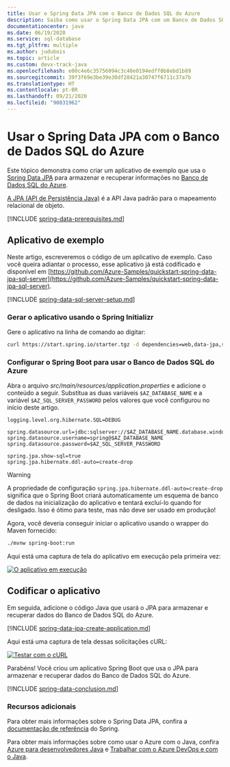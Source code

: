 ```yaml
---
title: Usar o Spring Data JPA com o Banco de Dados SQL do Azure
description: Saiba como usar o Spring Data JPA com um Banco de Dados SQL do Azure.
documentationcenter: java
ms.date: 06/19/2020
ms.service: sql-database
ms.tgt_pltfrm: multiple
ms.author: judubois
ms.topic: article
ms.custom: devx-track-java
ms.openlocfilehash: e00c4e6c35756094c3c40e0194edff0b8ebd1b89
ms.sourcegitcommit: 39f3f69e3be39e30df28421a30747f6711c37a7b
ms.translationtype: HT
ms.contentlocale: pt-BR
ms.lasthandoff: 09/21/2020
ms.locfileid: "90831962"
---
```

# <a name="use-spring-data-jpa-with-azure-sql-database"></a>Usar o Spring Data JPA com o Banco de Dados SQL do Azure

Este tópico demonstra como criar um aplicativo de exemplo que usa o [Spring Data JPA](https://spring.io/projects/spring-data-jpa) para armazenar e recuperar informações no [Banco de Dados SQL do Azure](/azure/sql-database/).

[A JPA (API de Persistência Java)](https://en.wikipedia.org/wiki/Java_Persistence_API) é a API Java padrão para o mapeamento relacional de objeto.

[!INCLUDE [spring-data-prerequisites.md](includes/spring-data-prerequisites.md)]

## <a name="sample-application"></a>Aplicativo de exemplo

Neste artigo, escreveremos o código de um aplicativo de exemplo. Caso você queira adiantar o processo, esse aplicativo já está codificado e disponível em [https://github.com/Azure-Samples/quickstart-spring-data-jpa-sql-server](https://github.com/Azure-Samples/quickstart-spring-data-jpa-sql-server).

[!INCLUDE [spring-data-sql-server-setup.md](includes/spring-data-sql-server-setup.md)]

### <a name="generate-the-application-by-using-spring-initializr"></a>Gerar o aplicativo usando o Spring Initializr

Gere o aplicativo na linha de comando ao digitar:

```bash
curl https://start.spring.io/starter.tgz -d dependencies=web,data-jpa,sqlserver -d baseDir=azure-database-workshop -d bootVersion=2.3.1.RELEASE -d javaVersion=8 | tar -xzvf -
```

### <a name="configure-spring-boot-to-use-azure-sql-database"></a>Configurar o Spring Boot para usar o Banco de Dados SQL do Azure

Abra o arquivo *src/main/resources/application.properties* e adicione o conteúdo a seguir. Substitua as duas variáveis `$AZ_DATABASE_NAME` e a variável `$AZ_SQL_SERVER_PASSWORD` pelos valores que você configurou no início deste artigo.

```properties
logging.level.org.hibernate.SQL=DEBUG

spring.datasource.url=jdbc:sqlserver://$AZ_DATABASE_NAME.database.windows.net:1433;database=demo;encrypt=true;trustServerCertificate=false;hostNameInCertificate=*.database.windows.net;loginTimeout=30;
spring.datasource.username=spring@$AZ_DATABASE_NAME
spring.datasource.password=$AZ_SQL_SERVER_PASSWORD

spring.jpa.show-sql=true
spring.jpa.hibernate.ddl-auto=create-drop
```

> [!WARNING]
> A propriedade de configuração `spring.jpa.hibernate.ddl-auto=create-drop` significa que o Spring Boot criará automaticamente um esquema de banco de dados na inicialização do aplicativo e tentará excluí-lo quando for desligado. Isso é ótimo para teste, mas não deve ser usado em produção!

Agora, você deveria conseguir iniciar o aplicativo usando o wrapper do Maven fornecido:

```bash
./mvnw spring-boot:run
```

Aqui está uma captura de tela do aplicativo em execução pela primeira vez:

[![O aplicativo em execução](media/configure-spring-data-jpa-with-azure-sql-server/create-sql-server-01.png)](media/configure-spring-data-jpa-with-azure-sql-server/create-sql-server-01.png#lightbox)

## <a name="code-the-application"></a>Codificar o aplicativo

Em seguida, adicione o código Java que usará o JPA para armazenar e recuperar dados do Banco de Dados SQL do Azure.

[!INCLUDE [spring-data-jpa-create-application.md](includes/spring-data-jpa-create-application.md)]

Aqui está uma captura de tela dessas solicitações cURL:

[![Testar com o cURL](media/configure-spring-data-jpa-with-azure-sql-server/create-sql-server-02.png)](media/configure-spring-data-jpa-with-azure-sql-server/create-sql-server-02.png#lightbox)

Parabéns! Você criou um aplicativo Spring Boot que usa o JPA para armazenar e recuperar dados do Banco de Dados SQL do Azure.

[!INCLUDE [spring-data-conclusion.md](includes/spring-data-conclusion.md)]

### <a name="additional-resources"></a>Recursos adicionais

Para obter mais informações sobre o Spring Data JPA, confira a [documentação de referência](https://docs.spring.io/spring-data/jpa/docs/current/reference/html/#reference) do Spring.

Para obter mais informações sobre como usar o Azure com o Java, confira [Azure para desenvolvedores Java](../index.yml) e [Trabalhar com o Azure DevOps e com o Java](/azure/devops/).